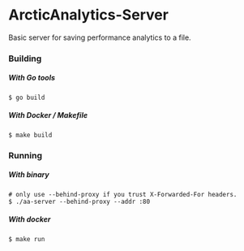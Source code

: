 # ArcticAnalytics-Server

Basic server for saving performance analytics to a file.

### Building

##### With Go tools
`$ go build`

##### With Docker / Makefile
`$ make build`

### Running

##### With binary
```
# only use --behind-proxy if you trust X-Forwarded-For headers.
$ ./aa-server --behind-proxy --addr :80
```

##### With docker
```
$ make run
```